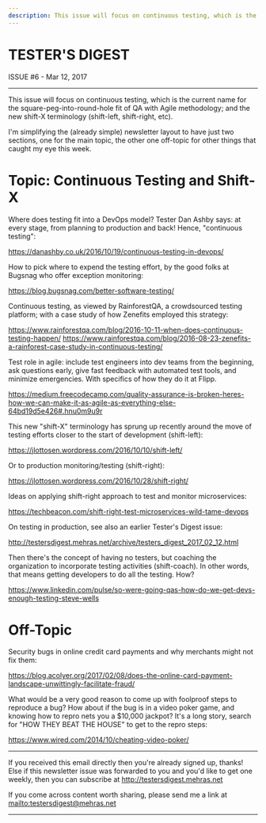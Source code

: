 ```yaml
---
description: This issue will focus on continuous testing, which is the current name for the square-peg-into-round-hole fit of QA with Agile methodology; and the new shift-X terminology (shift-left, shift-right, etc).
---
```


TESTER'S DIGEST
===============
ISSUE #6 - Mar 12, 2017

---

This issue will focus on continuous testing, which is the current name for the square-peg-into-round-hole fit of QA with Agile methodology; and the new shift-X terminology (shift-left, shift-right, etc).

I'm simplifying the (already simple) newsletter layout to have just two sections, one for the main topic, the other one off-topic for other things that caught my eye this week.

Topic: Continuous Testing and Shift-X
=====================================

Where does testing fit into a DevOps model? Tester Dan Ashby says: at every stage, from planning to production and back! Hence, "continuous testing":

<https://danashby.co.uk/2016/10/19/continuous-testing-in-devops/>

How to pick where to expend the testing effort, by the good folks at Bugsnag who offer exception monitoring:

<https://blog.bugsnag.com/better-software-testing/>

Continuous testing, as viewed by RainforestQA, a crowdsourced testing platform; with a case study of how Zenefits employed this strategy:

<https://www.rainforestqa.com/blog/2016-10-11-when-does-continuous-testing-happen/>
<https://www.rainforestqa.com/blog/2016-08-23-zenefits-a-rainforest-case-study-in-continuous-testing/>

Test role in agile: include test engineers into dev teams from the beginning, ask questions early, give fast feedback with automated test tools, and minimize emergencies. With specifics of how they do it at Flipp.

<https://medium.freecodecamp.com/quality-assurance-is-broken-heres-how-we-can-make-it-as-agile-as-everything-else-64bd19d5e426#.hnu0m9u9r>

This new "shift-X" terminology has sprung up recently around the move of testing efforts closer to the start of development (shift-left):

<https://jlottosen.wordpress.com/2016/10/10/shift-left/>

Or to production monitoring/testing (shift-right):

<https://jlottosen.wordpress.com/2016/10/28/shift-right/>

Ideas on applying shift-right approach to test and monitor microservices:

<https://techbeacon.com/shift-right-test-microservices-wild-tame-devops>

On testing in production, see also an earlier Tester's Digest issue:

<http://testersdigest.mehras.net/archive/testers_digest_2017_02_12.html>

Then there's the concept of having no testers, but coaching the organization to incorporate testing activities (shift-coach). In other words, that means getting developers to do all the testing. How?

<https://www.linkedin.com/pulse/so-were-going-qas-how-do-we-get-devs-enough-testing-steve-wells>

Off-Topic
=========

Security bugs in online credit card payments and why merchants might not fix them:

<https://blog.acolyer.org/2017/02/08/does-the-online-card-payment-landscape-unwittingly-facilitate-fraud/>

What would be a very good reason to come up with foolproof steps to reproduce a bug? How about if the bug is in a video poker game, and knowing how to repro nets you a $10,000 jackpot? It's a long story, search for "HOW THEY BEAT THE HOUSE" to get to the repro steps:

<https://www.wired.com/2014/10/cheating-video-poker/>

---

If you received this email directly then you're already signed up, thanks! Else
if this newsletter issue was forwarded to you and you'd like to get one weekly,
then you can subscribe at <http://testersdigest.mehras.net>

If you come across content worth sharing, please send me a link at
<mailto:testersdigest@mehras.net>

---
